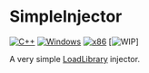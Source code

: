 # SimpleInjector
[![C++](https://img.shields.io/badge/language-C%2B%2B-%23f34b7d.svg?style=plastic)](https://en.wikipedia.org/wiki/C%2B%2B)
[![Windows](https://img.shields.io/badge/platform-Windows-0078d7.svg?style=plastic)](https://en.wikipedia.org/wiki/Microsoft_Windows)
[![x86](https://img.shields.io/badge/arch-x86-red.svg?style=plastic)](https://en.wikipedia.org/wiki/X86)
[![WIP](https://img.shields.io/badge/repo%20status-WIP-yellow)]

A very simple [LoadLibrary](https://docs.microsoft.com/en-us/windows/win32/api/libloaderapi/nf-libloaderapi-loadlibrarya) injector.